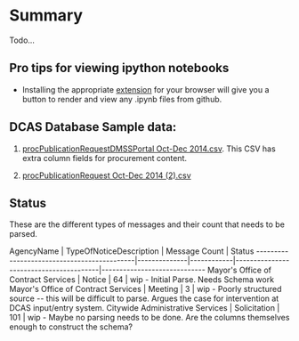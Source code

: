 # Summary
Todo...


## Pro tips for viewing ipython notebooks

* Installing the appropriate [extension](http://jiffyclub.github.io/open-in-nbviewer/) for your browser
   will give you a button to render and view any .ipynb files from github.

## DCAS Database Sample data:

1. [procPublicationRequestDMSSPortal Oct-Dec 2014.csv](http://goo.gl/mh67qm). This CSV has extra
   column fields for procurement content.
        
2. [procPublicationRequest Oct-Dec 2014 (2).csv](http://goo.gl/P7QP4H)
     

## Status

These are the different types of messages and their count that needs to be parsed.

AgencyName                                  | TypeOfNoticeDescription   | Message Count                          | Status
--------------------------------------------|--------------|------------|----------------------------------------|-----------------------------
Mayor's Office of Contract Services         | Notice                    |         64     | wip - Initial Parse. Needs Schema work
Mayor's Office of Contract Services         | Meeting                   |         3      | wip - Poorly structured source -- this will be difficult to parse. Argues the case for intervention at DCAS input/entry system.
Citywide Administrative Services            | Solicitation              |         101     | wip - Maybe no parsing needs to be done. Are the columns themselves enough to construct the schema?

